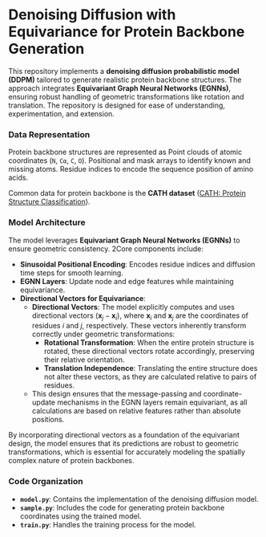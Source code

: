 # Denoising Diffusion with Equivariance for Protein Backbone Generation

This repository implements a **denoising diffusion probabilistic model (DDPM)** tailored to generate realistic protein backbone structures. The approach integrates **Equivariant Graph Neural Networks (EGNNs)**, ensuring robust handling of geometric transformations like rotation and translation. The repository is designed for ease of understanding, experimentation, and extension.


### **Data Representation**

Protein backbone structures are represented as Point clouds of atomic coordinates (`N`, `Cα`, `C`, `O`). Positional and mask arrays to identify known and missing atoms. Residue indices to encode the sequence position of amino acids.

Common data for protein backbone is the **CATH dataset** ([CATH: Protein Structure Classification](https://www.cathdb.info/)).

### **Model Architecture**

The model leverages **Equivariant Graph Neural Networks (EGNNs)** to ensure geometric consistency. 2Core components include:
- **Sinusoidal Positional Encoding**: Encodes residue indices and diffusion time steps for smooth learning.
- **EGNN Layers**: Update node and edge features while maintaining equivariance.
- **Directional Vectors for Equivariance**: 
  - **Directional Vectors**: The model explicitly computes and uses directional vectors $(\mathbf{x}_j - \mathbf{x}_i)$, where $\mathbf{x}_i$ and $\mathbf{x}_j$ are the coordinates of residues $i$ and $j$, respectively. These vectors inherently transform correctly under geometric transformations:
    - **Rotational Transformation**: When the entire protein structure is rotated, these directional vectors rotate accordingly, preserving their relative orientation.
    - **Translation Independence**: Translating the entire structure does not alter these vectors, as they are calculated relative to pairs of residues.
  - This design ensures that the message-passing and coordinate-update mechanisms in the EGNN layers remain equivariant, as all calculations are based on relative features rather than absolute positions.

By incorporating directional vectors as a foundation of the equivariant design, the model ensures that its predictions are robust to geometric transformations, which is essential for accurately modeling the spatially complex nature of protein backbones.

### **Code Organization**

- **`model.py`**: Contains the implementation of the denoising diffusion model.  
- **`sample.py`**: Includes the code for generating protein backbone coordinates using the trained model.  
- **`train.py`**: Handles the training process for the model.  
